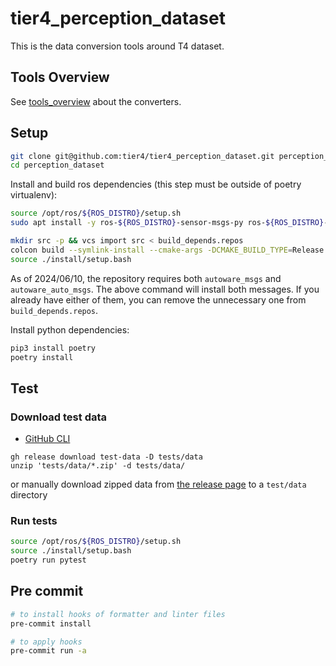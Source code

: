 # tier4_perception_dataset

This is the data conversion tools around T4 dataset.

## Tools Overview

See [tools_overview](docs/tools_overview.md) about the converters.

## Setup

```bash
git clone git@github.com:tier4/tier4_perception_dataset.git perception_dataset
cd perception_dataset
```

Install and build ros dependencies (this step must be outside of poetry virtualenv):

```bash
source /opt/ros/${ROS_DISTRO}/setup.sh
sudo apt install -y ros-${ROS_DISTRO}-sensor-msgs-py ros-${ROS_DISTRO}-rosbag2-storage-mcap ros-${ROS_DISTRO}-radar-msgs

mkdir src -p && vcs import src < build_depends.repos
colcon build --symlink-install --cmake-args -DCMAKE_BUILD_TYPE=Release --packages-up-to tier4_perception_msgs
source ./install/setup.bash
```

As of 2024/06/10, the repository requires both `autoware_msgs` and `autoware_auto_msgs`. The above command will install both messages.
If you already have either of them, you can remove the unnecessary one from `build_depends.repos`.

Install python dependencies:

```bash
pip3 install poetry
poetry install
```

## Test

### Download test data

- [GitHub CLI](https://github.com/cli/cli#installation)

```shell
gh release download test-data -D tests/data
unzip 'tests/data/*.zip' -d tests/data/
```

or manually download zipped data from [the release page](https://github.com/tier4/tier4_perception_dataset/releases/tag/test-data) to a `test/data` directory

### Run tests

```bash
source /opt/ros/${ROS_DISTRO}/setup.sh
source ./install/setup.bash
poetry run pytest
```

## Pre commit

```bash
# to install hooks of formatter and linter files
pre-commit install

# to apply hooks
pre-commit run -a
```
